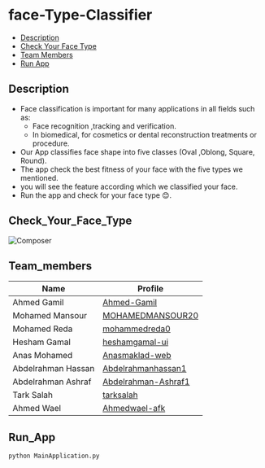 # face-Type-Classifier
- [Description](#description)
- [Check Your Face Type](#Check_Your_Face_Type)
- [Team Members](#Team_Members)
- [Run App](#Run_App)  


## Description
- Face classification is important for many applications in all fields such as:
  - Face recognition ,tracking and verification.
  - In biomedical, for cosmetics or dental reconstruction treatments or procedure.
- Our App classifies face shape into five classes (Oval ,Oblong, Square, Round).
- The app check the best fitness of your face with the five types we mentioned.
- you will see the feature according which we classified your face.
- Run the app and check for your face type 😊.

## Check_Your_Face_Type
![Composer](docs/demo.gif)

## Team_members
| Name         |Profile|
|--------------|--------|
| Ahmed Gamil |[Ahmed-Gamil](https://github.com/Ahmed-Gamiel)|
| Mohamed Mansour    | [MOHAMEDMANSOUR20](https://github.com/MOHAMEDMANSOUR20) |
| Mohamed Reda  |[mohammedreda0](https://github.com/mohammedreda0)|
| Hesham Gamal  |[heshamgamal-ui](https://github.com/heshamgamal-ui)|
| Anas Mohamed  |[Anasmaklad-web](https://github.com/Anasmaklad-web)|
| Abdelrahman Hassan  |[Abdelrahmanhassan1](https://github.com/Abdelrahmanhassan1)|
| Abdelrahman Ashraf   |[Abdelrahman-Ashraf1](https://github.com/Abdelrahman-Ashraf1)|
| Tark Salah |[tarksalah](https://github.com/tarksalah1)|
| Ahmed Wael  |[Ahmedwael-afk](https://github.com/Ahmedwael-afk)|



## Run_App
```sh
python MainApplication.py
```
